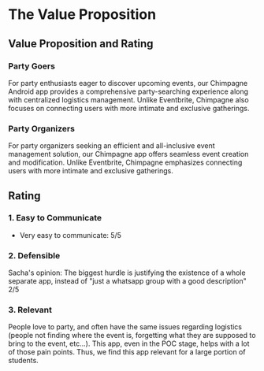 # The Value Proposition

## Value Proposition and Rating

### Party Goers

For party enthusiasts eager to discover upcoming events, our Chimpagne Android app provides a comprehensive party-searching experience along with centralized logistics management. Unlike Eventbrite, Chimpagne also focuses on connecting users with more intimate and exclusive gatherings.

### Party Organizers

For party organizers seeking an efficient and all-inclusive event management solution, our Chimpagne app offers seamless event creation and modification. Unlike Eventbrite, Chimpagne emphasizes connecting users with more intimate and exclusive gatherings.

## Rating

### 1. Easy to Communicate
- Very easy to communicate: 5/5

### 2. Defensible

Sacha's opinion:
The biggest hurdle is justifying the existence of a whole separate app, instead of "just a whatsapp group with a good description"
2/5

### 3. Relevant

People love to party,  and often have the same issues regarding logistics (people not finding where the event is, forgetting what they are supposed to bring to the event, etc...). This app, even in the POC stage, helps with a lot of those pain points. Thus, we find this app relevant for a large portion of students.
